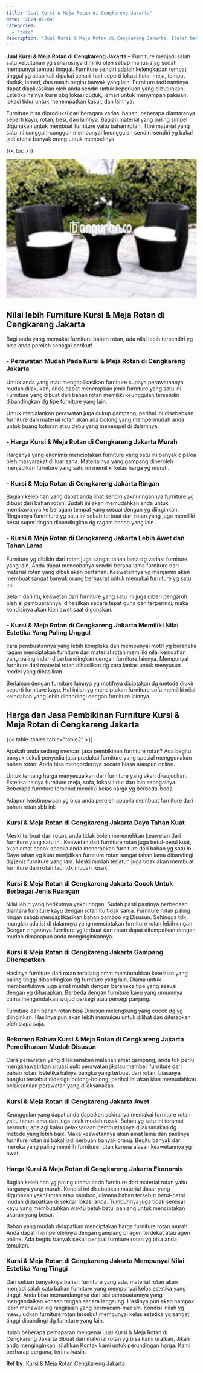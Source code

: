 ```yaml
---
title: "Jual Kursi & Meja Rotan di Cengkareng Jakarta"
date: "2024-05-04"
categories: 
  - "toko"
description: "Jual Kursi & Meja Rotan di Cengkareng Jakarta. Itulah beberapa pemaparan mengenai Jual Kursi & Meja Rotan di Cengkareng Jakarta dibuat dari material rotan yg..."
---
```


**Jual Kursi & Meja Rotan di Cengkareng Jakarta** – Furniture menjadi salah satu kebutuhan yg seharusnya dimiliki oleh setiap manusia yg sudah mempunyai tempat tinggal. Furniture sendiri adalah kelengkapan tempat tinggal yg acap kali dipakai sehari-hari seperti lokasi tidur, meja, tempat duduk, lemari, dan masih begitu banyak yang lain. Furniture tadi nantinya dapat diaplikasikan oleh anda sendiri untuk keperluan yang dibutuhkan. Estetika halnya kursi sbg lokasi duduk, lemari untuk menyimpan pakaian, lokasi tidur untuk menempatkan kasur, dan lainnya.

Furniture bisa diproduksi dari beragam variasi bahan, beberapa diantaranya seperti kayu, rotan, besi, dan lainnya. Bagian material yang paling simpel digunakan untuk membuat furniture yaitu bahan rotan. Tipe material yang satu ini sungguh-sungguh mempunyai keunggulan sendiri-sendiri yg bakal jadi atensi banyak orang untuk membelinya.

{{< toc >}}

![Jual Kursi & Meja Rotan di Cengkareng Jakarta](/images/kursi-meja-rotan-murah51.png)

## Nilai lebih Furniture Kursi & Meja Rotan di Cengkareng Jakarta

Bagi anda yang memakai furniture bahan rotan, ada nilai lebih tersendiri yg bisa anda peroleh sebagai berikut!

### \- Perawatan Mudah Pada Kursi & Meja Rotan di Cengkareng Jakarta

Untuk anda yang mau mengaplikasikan furniture supaya perawatannya mudah dilakukan, anda dapat menerapkan jenis furniture yang satu ini. Furniture yang dibuat dari bahan rotan memiliki keunggulan tersendiri dibandingkan dg tipe furniture yang lain.

Untuk menjalankan perawatan juga cukup gampang, perihal ini disebabkan furniture dari material rotan akan ada bolong yang mempermudah anda untuk buang kotoran atau debu yang menempel di dalamnya.

### \- Harga Kursi & Meja Rotan di Cengkareng Jakarta Murah

Harganya yang ekonimis menciptakan furniture yang satu ini banyak dipakai oleh masyarakat di luar sana. Materialnya yang gampang diperoleh menjadikan furniture yang satu ini memiliki kelas harga yg murah.

### \- Kursi & Meja Rotan di Cengkareng Jakarta Ringan

Bagian kelebihan yang dapat anda lihat sendiri yakni ringannya furniture yg dibuat dari bahan rotan. Sudah ini akan memudahkan anda untuk membawanya ke beragam tempat yang sesuai dengan yg diinginkan. Ringannya funrniture yg satu ini sebab terbuat dari rotan yang juga memiliki berat super ringan dibandingkan dg ragam bahan yang lain.

### \- Kursi & Meja Rotan di Cengkareng Jakarta Lebih Awet dan Tahan Lama

Furniture yg dibikin dari rotan juga sangat tahan lama dg variasi furniture yang lain. Anda dapat mencobanya sendiri berapa lama furniture dari material rotan yang dibeli akan bertahan. Keawetannya yg menjamin akan membuat sangat banyak orang berhasrat untuk memakai furniture yg satu ini.

Selain dari itu, keawetan dari furniture yang satu ini juga diberi pengaruh oleh si pembuatannya. dihasilkan secara tepat guna dan terperinci, maka kondisinya akan kian awet saat digunakan.

### \- Kursi & Meja Rotan di Cengkareng Jakarta Memiliki Nilai Estetika Yang Paling Unggul

cara pembuatannya yang lebih kompleks dan mempunyai motif yg beraneka ragam menciptakan furniture dari material rotan memiliki nilai keindahan yang paling indah diperbandingkan dengan furniture lainnya. Mempunyai furniture dari material rotan dihasilkan dg cara lantas untuk menyusun model yang dihasilkan.

Berlainan dengan furniture lainnya yg motifnya diciptakan dg metode diukir seperti furniture kayu. Hal inilah yg menciptakan furniture sofa memiliki nilai keindahan yang lebih dibandingi dengan furniture lainnya.

## Harga dan Jasa Pembikinan Furniture Kursi & Meja Rotan di Cengkareng Jakarta

{{< table-tables table="table2" >}}

Apakah anda sedang mencari jasa pembikinan furniture rotan? Ada begitu banyak sekali penyedia jasa produksi furniture yang spesial menggunakan bahan rotan. Anda bisa mengordernya secara biasa ataupun online.

Untuk tentang harga menyesuaikan dari furniture yang akan diwujudkan. Estetika halnya furniture meja, sofa, lokasi tidur dan lain sebagainya. Beberapa furniture tersebut memiliki kelas harga yg berbeda-beda.

Adapun keistimewaan yg bisa anda peroleh apabila membuat furniture dari bahan rotan sbb ini:

### Kursi & Meja Rotan di Cengkareng Jakarta Daya Tahan Kuat

Meski terbuat dari rotan, anda tidak boleh meremehkan keawetan dari furniture yang satu ini. Keawetan dari furniture rotan juga betul-betul kuat, akan amat cocok apabila anda menerapkan furniture dari bahan yg satu ini. Daya tahan yg kuat menjdikan furniture rotan sangat tahan lama dibandingi dg jenis furniture yang lain. Meski mudah terjatuh juga tidak akan membuat furniture dari rotan tadi tdk mudah rusak.

### Kursi & Meja Rotan di Cengkareng Jakarta Cocok Untuk Berbagai Jenis Ruangan

Nilai lebih yang berikutnya yakni ringan. Sudah pasti pastinya perbedaan diantara furniture kayu dengan rotan itu tidak sama. Furniture rotan paling ringan sebab mengaplikasikan bahan bamboo yg Disusun. Sehingga tdk mungkin ada isi di dalamnya yang menciptakan furniture rotan lebih ringan. Dengan ringannya furniture yg terbuat dari rotan dapat ditempatkan dengan mudah dimanapun anda menginginkannya.

### Kursi & Meja Rotan di Cengkareng Jakarta Gampang Ditempatkan

Hasilnya furniture dari rotan terbilang amat membutuhkan ketelitian yang paling tinggi dibandingkan dg furniture yang lain. Diama untuk membentuknya juga amat mudah dengan beraneka tipe yang sesuai dengan yg diharapkan. Berbeda dengan furniture kayu yang umumnya cuma mengandalkan wujud persegi atau persegi panjang.

Furniture dari bahan rotan bisa Disusun melengkung yang cocok dg yg diinginkan. Hasilnya pun akan lebih memukau untuk dilihat dan diterapkan oleh siapa saja.

### Rekomen Bahwa Kursi & Meja Rotan di Cengkareng Jakarta Pemeliharaan Mudah Disusun

Cara perawatan yang dilaksanakan malahan amat gampang, anda tdk perlu mengkhawatirkan situasi sulit perawatan jikalau membeli furniture dari bahan rotan. Estetika halnya bangku yang terbuat dari rotan, biasanya bangku tersebut didesign bolong-bolong, perihal ini akan kian memudahkan pelaksanaan perawatan yang dilaksanakan.

### Kursi & Meja Rotan di Cengkareng Jakarta Awet

Keunggulan yang dapat anda dapatkan sekiranya memakai furniture rotan yaitu tahan lama dan juga tidak mudah rusak. Bahan yg satu ini teramat bermutu, apalagi kalau pelaksanaan pembuatannya dilaksanakan dg metode yang lebih baik. Maka keawetannya akan amat lama dan pastinya furniture rotan ini bakal jadi serbuan banyak orang. Begitu banyak dari mereka yang paling memilih furniture rotan karena alasan keawetannya yg awet.

### Harga Kursi & Meja Rotan di Cengkareng Jakarta Ekonomis

Bagian kelebihan yg paling utama pada furniture dari material rotan yaitu harganya yang murah. Kondisi ini disebabkan material dasar yang digunakan yakni rotan atau bamboo, dimana bahan tersebut betul-betul mudah didapatkan di sekitar lokasi anda. Tumbuhnya juga tidak semisal kayu yang membutuhkan waktu betul-betul panjang untuk menciptakan ukuran yang besar.

Bahan yang mudah didapatkan menciptakan harga furniture rotan murah. Anda dapat memperolehnya dengan gampang di agen terdekat atau agen online. Ada begitu banyak sekali penjual furniture rotan yg bisa anda temukan.

### Kursi & Meja Rotan di Cengkareng Jakarta Mempunyai Nilai Estetika Yang Tinggi

Dari sekian banyaknya bahan furniture yang ada, material rotan akan menjadi salah satu bahan furniture yang mempunyai kelas estetika yang tinggi. Anda bisa memandangnya dari sisi pembuatannya yang mengandalkan konsep tangan secara langsung. Hasilnya pun akan nampak lebih menawan dg rangkaian yang bermacam-macam. Kondisi inilah yg mewujudkan furniture rotan tersebut mempunyai kelas estetika yg sangat tinggi dibandingi dg furniture yang lain.

Itulah beberapa pemaparan mengenai Jual Kursi & Meja Rotan di Cengkareng Jakarta dibuat dari material rotan yg bisa kami uraikan, Jikan anda menginginkan, silahkan Kontak kami untuk perundingan harga. Kami berharap berguna, terima kasih.

**Ref by:** [Kursi & Meja Rotan Cengkareng Jakarta](https://id.wikipedia.org/wiki/Kursi)

